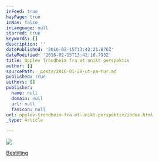 ```yaml
---
inFeed: true
hasPage: true
inNav: false
inLanguage: null
starred: true
keywords: []
description: ''
datePublished: '2016-02-15T13:42:21.876Z'
dateModified: '2016-02-15T13:42:16.793Z'
title: Opplev Trondheim fra et unikt perspektiv
author: []
sourcePath: _posts/2016-01-28-ut-pa-tur.md
published: true
authors: []
publisher:
  name: null
  domain: null
  url: null
  favicon: null
url: opplev-trondheim-fra-et-unikt-perspektiv/index.html
_type: Article

---
```

![](https://s3-us-west-2.amazonaws.com/the-grid-img/p/472c4f919d9698b4794b204ed26a0ccd6ad45cc9.jpg)

[Bestilling][0]

[0]: https://www.emailmeform.com/builder/form/37bt3f6ZeV41